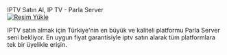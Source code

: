 IPTV Satın Al, IP TV - Parla Server
</br>
<a href="https://api.whatsapp.com/send?phone=447510606519"><img src="https://i.hizliresim.com/4ie8iuq.png" alt="Resim Yükle"></a>
</br>
<p>IPTV satın almak için Türkiye'nin en büyük ve kaliteli platformu Parla Server seni bekliyor. En uygun fiyat garantisiyle iptv satın alarak tüm platformlara tek bir üyelikle erişin.</p>
